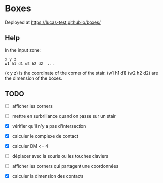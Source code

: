 # Boxes


Deployed at https://lucas-test.github.io/boxes/

## Help

In the input zone:

    x y z
    w1 h1 d1 w2 h2 d2  ...

(x y z) is the coordinate of the corner of the stair.
(w1 h1 d1) (w2 h2 d2) are the dimension of the boxes.

## TODO

- [ ] afficher les corners
- [ ] mettre en surbrillance quand on passe sur un stair
- [X] vérifier qu'il n'y a pas d'intersection
- [X] calculer le complexe de contact
- [X] calculer DM <= 4
- [ ] déplacer avec la souris ou les touches claviers
- [ ] afficher les corners qui partagent une coordonnées
- [X] calculer la dimension des contacts

